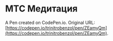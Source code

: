 # МТС Медитация

A Pen created on CodePen.io. Original URL: [https://codepen.io/trinitrobenzol/pen/ZEamyQm](https://codepen.io/trinitrobenzol/pen/ZEamyQm).


